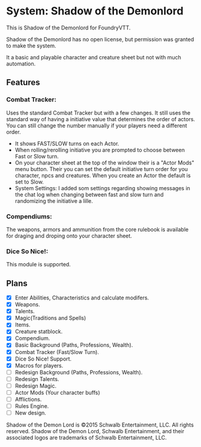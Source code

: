 # System: Shadow of the Demonlord

This is Shadow of the Demonlord for FoundryVTT.

Shadow of the Demonlord has no open license, but permission was granted to make the system.

It a basic and playable character and creature sheet but not with much automation. 

## **Features**

### **Combat Tracker:**
Uses the standard Combat Tracker but with a few changes. It still uses the standard way of having a initiative value that determines the order of actors. You can still change the number manually if your players need a different order.

* It shows FAST/SLOW turns on each Actor.
* When rolling/rerolling initiative you are prompted to choose between Fast or Slow turn.
* On your character sheet at the top of the window their is a "Actor Mods" menu button. Their you can set the default initiative turn order for you character, npcs and creatures. When you create an Actor the default is set to Slow.
* System Settings: I added som settings regarding showing messages in the chat log when changing between fast and slow turn and randomizing the initiative a lille.

### **Compendiums:**
The weapons, armors and ammunition from the core rulebook is available for draging and droping onto your character sheet.

### **Dice So Nice!:**
This module is supported.


## **Plans**
- [x] Enter Abilities, Characteristics and calculate modifers.
- [x] Weapons.
- [x] Talents.
- [x] Magic(Traditions and Spells)
- [x] Items.
- [x] Creature statblock.
- [x] Compendium.
- [x] Basic Background (Paths, Professions, Wealth).
- [x] Combat Tracker (Fast/Slow Turn).
- [x] Dice So Nice! Support.
- [x] Macros for players.
- [ ] Redesign Background (Paths, Professions, Wealth).
- [ ] Redesign Talents.
- [ ] Redesign Magic.
- [ ] Actor Mods (Your character buffs)
- [ ] Afflictions.
- [ ] Rules Engine.
- [ ] New design.

Shadow of the Demon Lord is ©2015 Schwalb Entertainment, LLC. All rights reserved.
Shadow of the Demon Lord, Schwalb Entertainment, and their associated logos are trademarks of Schwalb Entertainment, LLC.

